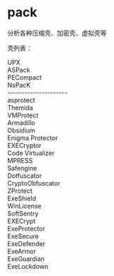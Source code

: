 # pack
分析各种压缩壳、加密壳、虚拟壳等

壳列表：

UPX<br>
ASPack<br>
PECompact<br>
NsPacK<br>
---------------------<br>
asprotect<br>
Themida<br>
VMProtect<br>
Armadillo<br>
Obsidium<br>
Enigma Protector<br>
EXECryptor<br>
Code Virtualizer<br>
MPRESS<br>
Safengine<br>
Dotfuscator<br>
CryptoObfuscator<br>
ZProtect<br>
ExeShield<br>
WinLicense<br>
SoftSentry<br>
EXECrypt<br>
ExeProtector<br>
ExeSecure<br>
ExeDefender<br>
ExeArmor<br>
ExeGuardian<br>
ExeLockdown<br>

